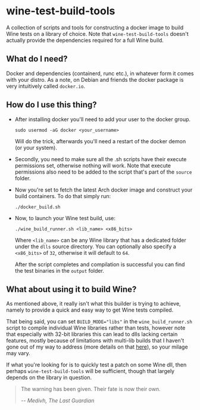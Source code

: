 ﻿# wine-test-build-tools

A collection of scripts and tools for constructing a docker image to build Wine tests on a library of choice. Note that `wine-test-build-tools` doesn't actually provide the dependencies required for a full Wine build.

## What do I need?

Docker and dependencies (containerd, runc etc.), in whatever form it comes with your distro. As a note, on Debian and friends the docker package is very intuitively called `docker.io`.

## How do I use this thing?

* After installing docker you'll need to add your user to the docker group.
  
    `sudo usermod -aG docker <your_username>`
  
    Will do the trick, afterwards you'll need a restart of the docker demon (or your system).

* Secondly, you need to make sure all the .sh scripts have their execute permissions set, otherwise nothing will work. Note that execute permissions also need to be added to the script that's part of the `source` folder.

* Now you're set to fetch the latest Arch docker image and construct your build containers. To do that simply run:
  
    `./docker_build.sh`

* Now, to launch your Wine test build, use:
  
    `./wine_build_runner.sh <lib_name> <x86_bits>`
  
    Where `<lib_name>` can be any Wine library that has a dedicated folder under the `dlls` source directory. You can optionally also specify a `<x86_bits>` of `32`, otherwise it will default to `64`.
  
    After the script completes and compilation is successful you can find the test binaries in the `output` folder.

## What about using it to build Wine?

As mentioned above, it really isn't what this builder is trying to achieve, namely to provide a quick and easy way to get Wine tests compiled.

That being said, you can set `BUILD_MODE="libs"` in the `wine_build_runner.sh` script to compile individual Wine libraries rather than tests, however note that especially with 32-bit libraries this can lead to dlls lacking certain features, mostly because of limitations with multi-lib builds that I haven't gone out of my way to address (more details on that [here](https://wiki.winehq.org/Building_Wine#Cross-Compiling)), so your milage may vary.

If what you're looking for is to quickly test a patch on some Wine dll, then perhaps `wine-test-build-tools` will be sufficient, though that largely depends on the library in question.

> The warning has been given. Their fate is now their own.
>
> -- <cite>Medivh, The Last Guardian</cite>


